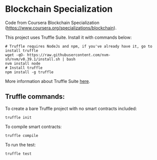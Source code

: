# Blockchain Specialization
Code from Coursera Blockchain Specialization (https://www.coursera.org/specializations/blockchain).

This project uses Truffle Suite. Install it with commands below:

```shell
# Truffle requires NodeJs and npm, if you've already have it, go to install truffle
wget -qO- https://raw.githubusercontent.com/nvm-sh/nvm/v0.39.1/install.sh | bash
nvm install node
# Install truffle
npm install -g truffle
```
More information about Truffle Suite [here](https://trufflesuite.com/).

## Truffle commands:

To create a bare Truffle project with no smart contracts included:
```shell
truffle init
```
To compile smart contracts:
```shell
truffle compile
```
To run the test:
```shell
truffle test
```
